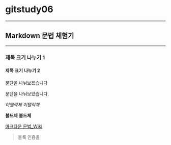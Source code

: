 # gitstudy06
-------------
## Markdown 문법 체험기
---
### 제목 크기 나누기 1
#### 제목 크기 나누기 2

문단을 나눠보겠습니다

문단을 나눠보았습니다.

*이탤릭체* 
_이탤릭체_

**볼드체**
__볼드체__

[마크다운 문법_Wiki](https://ko.wikipedia.org/wiki/%EB%A7%88%ED%81%AC%EB%8B%A4%EC%9A%B4 "위키피디아 마크다운")

>블록 인용을 

